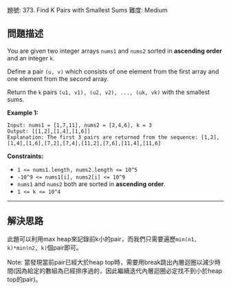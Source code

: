 題號: 373. Find K Pairs with Smallest Sums
難度: Medium

## 問題描述
You are given two integer arrays `nums1` and `nums2` sorted in **ascending order** and an integer `k`.

Define a pair `(u, v)` which consists of one element from the first array and one element from the second array.

Return the `k` pairs `(u1, v1), (u2, v2), ..., (uk, vk)` with the smallest sums.

**Example 1:**
```
Input: nums1 = [1,7,11], nums2 = [2,4,6], k = 3
Output: [[1,2],[1,4],[1,6]]
Explanation: The first 3 pairs are returned from the sequence: [1,2],[1,4],[1,6],[7,2],[7,4],[11,2],[7,6],[11,4],[11,6]
```

**Constraints:**

- `1 <= nums1.length, nums2.length <= 10^5`
- `-10^9 <= nums1[i], nums2[i] <= 10^9`
- `nums1` and `nums2` both are sorted in **ascending order**.
- `1 <= k <= 10^4`

---
## 解決思路
此題可以利用max heap來記錄前k小的pair，而我們只需要遍歷`min(n1, k)*min(n2, k)`個pair即可。

Note: 當發現當前pair已經大於heap top時，需要用break跳出內層迴圈以減少時間(因為給定的數組為已經排序過的，因此繼續迭代內層迴圈必定找不到小於heap top的pair)。